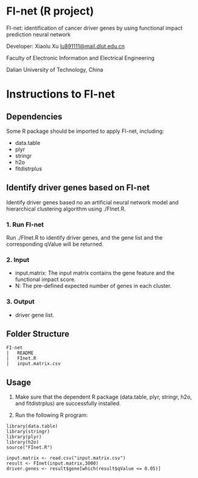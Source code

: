 # FI-net (R project)
FI-net: identification of cancer driver genes by using functional impact prediction neural network

Developer: Xiaolu Xu lu891111@mail.dlut.edu.cn

Faculty of Electronic Information and Electrical Engineering 

Dalian University of Technology, China
# Instructions to FI-net
## Dependencies
Some R package should be imported to apply FI-net, including:
- data.table
- plyr
- stringr
- h2o
- fitdistrplus
## Identify driver genes based on FI-net
Identify driver genes based no an artificial neural network model and hierarchical clustering algorithm using ./FInet.R. 
### 1. Run FI-net
Run ./FInet.R to identify driver genes, and the gene list and the corresponding qValue will be returned.
### 2. Input
- input.matrix: The input matrix contains the gene feature and the functional impact score.
- N: The pre-defined expected number of genes in each cluster.
### 3. Output
- driver gene list.
## Folder Structure
```
FI-net
|   README
|   FInet.R
|   input.matrix.csv
```
## Usage
1. Make sure that the dependent R package (data.table, plyr, stringr, h2o, and fitdistrplus) are successfully installed.

2. Run the following R program:
```
library(data.table)
library(stringr)
library(plyr)
library(h2o)
source("FInet.R")

input.matrix <- read.csv("input.matrix.csv")
result <- FInet(input.matrix,3000)
driver.genes <- result$gene[which(result$qValue <= 0.05)]
```
